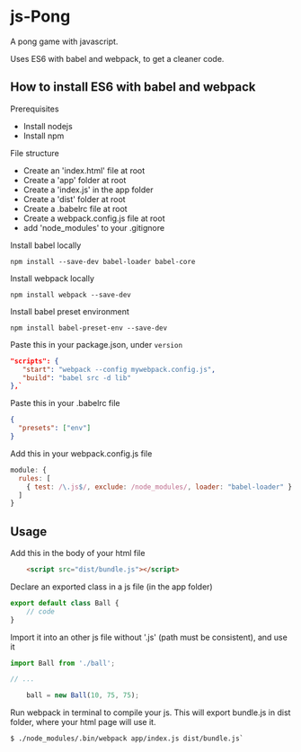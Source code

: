 # js-Pong
A pong game with javascript.

Uses ES6 with babel and webpack, to get a cleaner code.

## How to install ES6 with babel and webpack

Prerequisites
- Install nodejs
- Install npm

File structure 
- Create an 'index.html' file at root
- Create a 'app' folder at root
- Create a 'index.js' in the app folder
- Create a 'dist' folder at root
- Create a .babelrc file at root
- Create a webpack.config.js file at root
- add 'node_modules' to your .gitignore

Install babel locally

`npm install --save-dev babel-loader babel-core`

Install webpack locally

`npm install webpack --save-dev`

Install babel preset environment

`npm install babel-preset-env --save-dev`


Paste this in your package.json, under `version`
 ``` json
 "scripts": {
    "start": "webpack --config mywebpack.config.js",
    "build": "babel src -d lib"
 },`
 ```
 
Paste this in your .babelrc file
``` json
{
  "presets": ["env"]
}
```

Add this in your webpack.config.js file
``` javascript
module: {
  rules: [
    { test: /\.js$/, exclude: /node_modules/, loader: "babel-loader" }
  ]
}
```

## Usage

Add this in the body of your html file
``` html
    <script src="dist/bundle.js"></script>
```

Declare an exported class in a js file (in the app folder)
``` javascript
export default class Ball {
    // code
}
```

Import it into an other js file without '.js' (path must be consistent), and use it
``` javascript
import Ball from './ball';

// ...

    ball = new Ball(10, 75, 75);

```

Run webpack in terminal to compile your js. This will export bundle.js in dist folder, where your html page will use it.
```
$ ./node_modules/.bin/webpack app/index.js dist/bundle.js`
```
